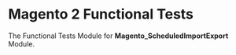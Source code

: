 # Magento 2 Functional Tests

The Functional Tests Module for **Magento_ScheduledImportExport** Module.
